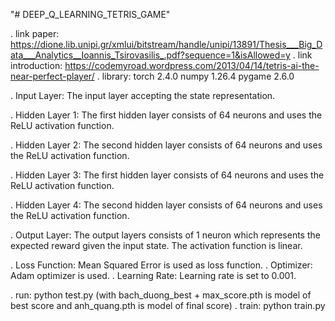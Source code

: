 "# DEEP_Q_LEARNING_TETRIS_GAME" 

. link paper: https://dione.lib.unipi.gr/xmlui/bitstream/handle/unipi/13891/Thesis___Big_Data___Analytics__Ioannis_Tsirovasilis_.pdf?sequence=1&isAllowed=y
. link introduction: https://codemyroad.wordpress.com/2013/04/14/tetris-ai-the-near-perfect-player/
. library:
    torch 2.4.0
    numpy 1.26.4
    pygame 2.6.0

. Input Layer: The input layer accepting the state representation.

. Hidden Layer 1: The first hidden layer consists of 64 neurons and uses the ReLU activation function.

. Hidden Layer 2: The second hidden layer consists of 64 neurons and uses the ReLU activation function.

. Hidden Layer 3: The first hidden layer consists of 64 neurons and uses the ReLU activation function.

. Hidden Layer 4: The second hidden layer consists of 64 neurons and uses the ReLU activation function.

. Output Layer: The output layers consists of 1 neuron which represents the expected reward given the input state. The activation function is linear.

. Loss Function: Mean Squared Error is used as loss function.
. Optimizer: Adam optimizer is used.
. Learning Rate: Learning rate is set to 0.001.


. run: python test.py (with bach_duong_best + max_score.pth is model of best score and anh_quang.pth is model of final score)
. train: python train.py
